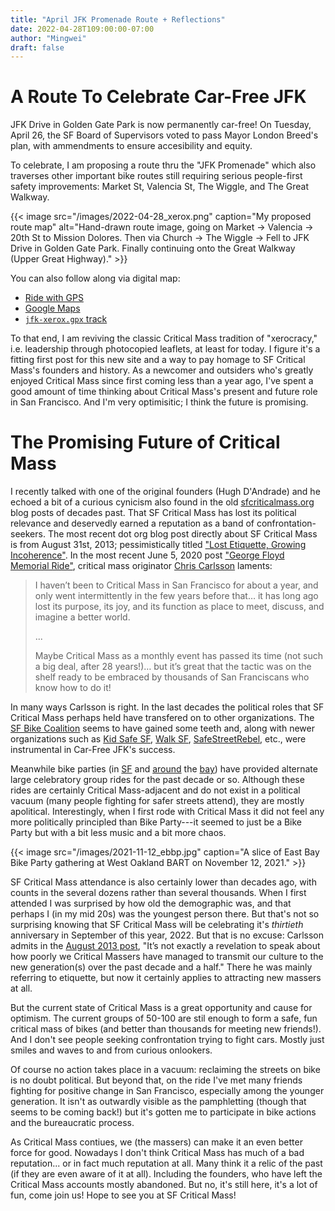 ```yaml
---
title: "April JFK Promenade Route + Reflections"
date: 2022-04-28T109:00:00-07:00
author: "Mingwei"
draft: false
---
```


# A Route To Celebrate Car-Free JFK

JFK Drive in Golden Gate Park is now permanently car-free! On Tuesday, April 26,
the SF Board of Supervisors voted to pass Mayor London Breed's plan, with
ammendments to ensure accesibility and equity.

To celebrate, I am proposing a route thru the "JFK Promenade" which also
traverses other important bike routes still requiring serious people-first
safety improvements: Market St, Valencia St, The Wiggle, and The Great Walkway.

{{< image src="/images/2022-04-28_xerox.png" caption="My proposed route map" alt="Hand-drawn route image, going on Market -> Valencia -> 20th St to Mission Dolores. Then via Church -> The Wiggle -> Fell to JFK Drive in Golden Gate Park. Finally continuing onto the Great Walkway (Upper Great Highway)." >}}

You can also follow along via digital map:
- [Ride with GPS](https://ridewithgps.com/routes/39222500)
- [Google Maps](https://goo.gl/maps/swXLQULNboZcKBrq6)
- [`jfk-xerox.gpx` track](/routes/jfk-xerox.gpx)

To that end, I am reviving the classic Critical Mass tradition of "xerocracy,"
i.e. leadership through photocopied leaflets, at least for today. I figure it's
a fitting first post for this new site and a way to pay homage to SF Critical
Mass's founders and history. As a newcomer and outsiders who's greatly enjoyed
Critical Mass since first coming less than a year ago, I've spent a good amount
of time thinking about Critical Mass's present and future role in San Francisco.
And I'm very optimisitic; I think the future is promising.

# The Promising Future of Critical Mass

I recently talked with one of the original founders (Hugh D'Andrade) and he
echoed a bit of a curious cynicism also found in the old [sfcriticalmass.org](https://www.sfcriticalmass.org/)
blog posts of decades past. That SF Critical Mass has lost its political
relevance and deservedly earned a reputation as a band of
confrontation-seekers. The most recent dot org blog post directly about SF
Critical Mass is from August 31st, 2013; pessimistically titled ["Lost Etiquette, Growing Incoherence"](https://www.sfcriticalmass.org/2013/08/31/lost-etiquette-growing-incoherence/).
In the most recent June 5, 2020 post ["George Floyd Memorial Ride"](https://www.sfcriticalmass.org/2020/06/06/george-floyd-memorial-ride/),
critical mass originator [Chris Carlsson](https://twitter.com/Nowtopian) laments:

> I haven’t been to Critical Mass in San Francisco for about a year, and only
> went intermittently in the few years before that… it has long ago lost its
> purpose, its joy, and its function as place to meet, discuss, and imagine a
> better world.
>
> ...
>
> Maybe Critical Mass as a monthly event has passed its time (not such a big
> deal, after 28 years!)… but it’s great that the tactic was on the shelf ready
> to be embraced by thousands of San Franciscans who know how to do it!

In many ways Carlsson is right. In the last decades the political roles that
SF Critical Mass perhaps held have transfered on to other organizations.
The [SF Bike Coalition](https://sfbike.org/) seems to have gained some teeth
and, along with newer organizations such as [Kid Safe SF](https://kidsafesf.com/),
[Walk SF](https://walksf.org/), [SafeStreetRebel](https://www.safestreetrebel.com/),
etc., were instrumental in Car-Free JFK's success.

Meanwhile bike parties (in [SF](https://sfbikeparty.wordpress.com/)
and [around](https://eastbaybikeparty.wordpress.com/) the [bay](https://www.sjbikeparty.org/))
have provided alternate large celebratory group rides for the past decade or
so. Although these rides are certainly Critical Mass-adjacent and do not exist
in a political vacuum (many people fighting for safer streets attend), they are
mostly apolitical. Interestingly, when I first rode with Critical Mass it did
not feel any more politically principled than Bike Party---it seemed to just be
a Bike Party but with a bit less music and a bit more chaos.

{{< image src="/images/2021-11-12_ebbp.jpg" caption="A slice of East Bay Bike Party gathering at West Oakland BART on November 12, 2021." >}}

SF Critical Mass attendance is also certainly lower than decades ago, with
counts in the several dozens rather than several thousands. When I first
attended I was surprised by how old the demographic was, and that perhaps I
(in my mid 20s) was the youngest person there. But that's not so surprising
knowing that SF Critical Mass will be celebrating it's _thirtieth_ anniversary
in September of this year, 2022. But that is no excuse: Carlsson admits in the
[August 2013 post](https://www.sfcriticalmass.org/2013/08/31/lost-etiquette-growing-incoherence/),
"It’s not exactly a revelation to speak about how poorly we Critical Massers
have managed to transmit our culture to the new generation(s) over the past
decade and a half." There he was mainly referring to etiquette, but now it
certainly applies to attracting new massers at all.

But the current state of Critical Mass is a great opportunity and cause for
optimism. The current groups of 50-100 are stil enough to form a safe, fun
critical mass of bikes (and better than thousands for meeting new friends!).
And I don't see people seeking confrontation trying to fight cars. Mostly just
smiles and waves to and from curious onlookers.

Of course no action takes place in a vacuum: reclaiming the streets on bike is
no doubt political. But beyond that, on the ride I've met many friends fighting
for positive change in San Francisco, especially among the younger generation.
It isn't as outwardly visible as the pamphletting (though that seems to be
coming back!) but it's gotten me to participate in bike actions and the
bureaucratic process.

As Critical Mass contiues, we (the massers) can make it an even better force
for good. Nowadays I don't think Critical Mass has much of a bad reputation...
or in fact much reputation at all. Many think it a relic of the past (if they
are even aware of it at all). Including the founders, who have left the
Critical Mass accounts mostly abandoned. But no, it's still here, it's
a lot of fun, come join us! Hope to see you at SF Critical Mass!
